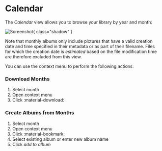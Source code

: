 # Calendar #

The *Calendar* view allows you to browse your library by year and month:

![Screenshot](img/calendar-light.jpg){ class="shadow" }

Note that monthly albums only include pictures that have a valid creation date and time specified in their metadata or as part of their filename. Files for which the creation date is *estimated* based on the file modification time are therefore excluded from this view.

You can use the context menu to perform the following actions:

### Download Months

1. Select month
2. Open context menu
3. Click :material-download:

### Create Albums from Months

1. Select month
2. Open context menu
3. Click :material-bookmark:
4. Select existing album or enter new album name
5. Click *add to album*